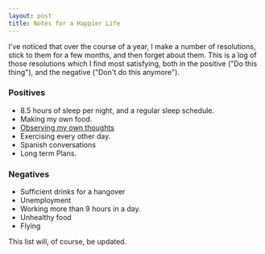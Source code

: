 ```yaml
---
layout: post
title: Notes for a Happier Life
---
```


I've noticed that over the course of a year, I make a number of resolutions,
stick to them for a few months, and then forget about them. This is a log of
those resolutions which I find most satisfying, both in the positive ("Do this
thing"), and the negative ("Don't do this anymore").

### Positives  ###

- 8.5 hours of sleep per night, and a regular sleep schedule.
- Making my own food.
- [Observing my own thoughts](http://zenhabits.net/fundameditate/)
- Exercising every other day.
- Spanish conversations 
- Long term Plans.

### Negatives ###

- Sufficient drinks for a hangover
- Unemployment
- Working more than 9 hours in a day.
- Unhealthy food
- Flying

This list will, of course, be updated.
